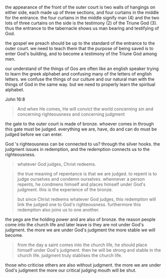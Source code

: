 the appearance of the front of the outer court is two walls of hangings on either side,
each made up of three sections, and four curtains in the middle for the entrance.
the four curtains in the middle signify man (4) and the two lots of three curtains on the
side is the testimony (2) of the Triune God (3). thus the entrance to the tabernacle shows us man
bearing and testifying of God.

the gospel we preach should be up to the standard of the entrance to the outer court.
we need to teach them that the purpose of being saved is to enter God's building, and
to become a testimony of the Triune God among men.

our understand of the things of Gos are often like an english speaker trying to learn the greek alphabet and confusing many of the letters of english letters. we confuse the things of our culture and our natural man with the things of God in the same way. but we need to properly learn the spiritual alphabet.

John 16:8
> And when He comes, He will convict the world concerning sin and concerning righteousness and concerning judgment

the gate to the outer court is made of bronze. whoever comes in through this gate must be judged. everything we are, have, do and can do must be judged before we can enter.

God 's righteousness can be connected to us? through the silver hooks. the judgment issues in redemption, and the redemption connects us to the righteousness.

> whatever God judges, Christ redeems. 

> the true meaning of repentance is that we are judged. to repent is to judge ourselves and condemn ourselves. whennever a person repents, he condmens himself and places himself under God's judgment. this is the experience of the bronze.
>
> but since Christ redeems whatever God judges, this redemption will link the judged one to God's righteousness. furthermore this redemption also joins us to one another.

the pegs are the holding power and are also of bronze. the reason people come into the church life and later leave is they are not under God's judgment. the more we are under God's judgment the more stable we will become. 

> from the day a saint comes into the church life, he should place himself under God's judgment. then he will be strong and stable in the church life. judgment truly stablises the church life.

those who criticise others are also without judgment. the more we are under God's judgment the more our critical judging mouth will be shut.
